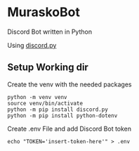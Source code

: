 # MuraskoBot
Discord Bot written in Python

Using [discord.py](https://github.com/Rapptz/discord.py)

## Setup Working dir
Create the venv with the needed packages
```
python -m venv venv
source venv/bin/activate
python -m pip install discord.py
python -m pip install python-dotenv
```

Create .env File and add Discord Bot token
```
echo "TOKEN='insert-token-here'" > .env
```
